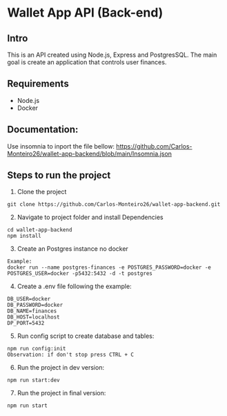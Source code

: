 # Wallet App API (Back-end)

## Intro

This is an API created using Node.js, Express and PostgresSQL.
The main goal is create an application that controls user finances.

## Requirements

- Node.js
- Docker

## Documentation:

Use insomnia to inport the file bellow:
https://github.com/Carlos-Monteiro26/wallet-app-backend/blob/main/Insomnia.json

## Steps to run the project

1. Clone the project

```
git clone https://github.com/Carlos-Monteiro26/wallet-app-backend.git
```

2. Navigate to project folder and install Dependencies

```
cd wallet-app-backend
npm install
```

3. Create an Postgres instance no docker

```
Example:
docker run --name postgres-finances -e POSTGRES_PASSWORD=docker -e POSTGRES_USER=docker -p5432:5432 -d -t postgres
```

4. Create a .env file following the example:

```
DB_USER=docker
DB_PASSWORD=docker
DB_NAME=finances
DB_HOST=localhost
DP_PORT=5432
```

5. Run config script to create database and tables:

```
npm run config:init
Observation: if don't stop press CTRL + C
```

6. Run the project in dev version:

```
npm run start:dev
```

7. Run the project in final version:

```
npm run start
```

